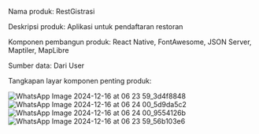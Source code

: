 Nama produk: RestGistrasi

Deskripsi produk: Aplikasi untuk pendaftaran restoran 

Komponen pembangun produk: React Native, FontAwesome, JSON Server, Maptiler, MapLibre

Sumber data: Dari User 

Tangkapan layar komponen penting produk: 

![WhatsApp Image 2024-12-16 at 06 23 59_3d4f8848](https://github.com/user-attachments/assets/2314d443-5e8a-4a1a-b3c0-6b1f2f7e5827)
![WhatsApp Image 2024-12-16 at 06 24 00_5d9da5c2](https://github.com/user-attachments/assets/789c29ef-09be-4a25-8ba3-07549ce69d92)
![WhatsApp Image 2024-12-16 at 06 24 00_9554126b](https://github.com/user-attachments/assets/edc0c4b2-6c2b-4478-b429-760917ac00d7)
![WhatsApp Image 2024-12-16 at 06 23 59_56b103e6](https://github.com/user-attachments/assets/228e8b9e-39eb-4cd8-b8de-f87b8d17be02)




